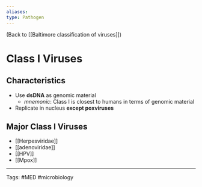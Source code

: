 ```yaml
---
aliases: 
type: Pathogen
---
```


(Back to [[Baltimore classification of viruses]])

# Class I Viruses

## Characteristics
- Use **dsDNA** as genomic material
	- _mnemonic_: Class I is closest to humans in terms of genomic material
- Replicate in nucleus **except poxviruses**

## Major Class I Viruses
- [[Herpesviridae]]
- [[adenoviridae]]
- [[HPV]]
- [[Mpox]]

---
Tags: #MED #microbiology 